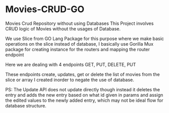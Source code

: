# Movies-CRUD-GO
Movies Crud Repository without using Databases
This Project involves CRUD logic of Movies without the usages of Database.

We use Slice from GO Lang Package for this purpose where we make basic operations on the slice instead of database,
I basically use Gorilla Mux package for creating instance for the routers and mapping the router endpoint

Here we are dealing with 4 endpoints GET, PUT, DELETE, PUT

These endpoints create, updates, get or delete the list of movies from the slice or array I created inorder to negate the use of database.

PS: The Update API does not update directly though instead it deletes the entry and adds the new entry based on what id given in params and assign the edited values to the newly added entry, which may not be ideal flow for database structure.

